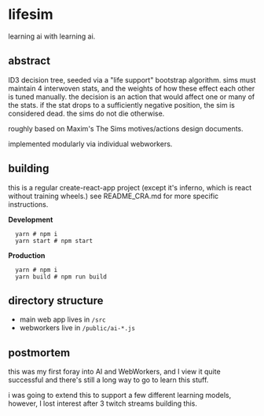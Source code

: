 # lifesim

learning ai with learning ai.

## abstract

ID3 decision tree, seeded via a "life support" bootstrap algorithm. sims must maintain 4 interwoven stats, and the weights of how these effect each other is tuned manually. the decision is an action that would affect one or many of the stats. if the stat drops to a sufficiently negative position, the sim is considered dead. the sims do not die otherwise.

roughly based on Maxim's The Sims motives/actions design documents.

implemented modularly via individual webworkers.

## building

this is a regular create-react-app project (except it's inferno, which is react without training wheels.) see README_CRA.md for more specific instructions.

**Development**
```
  yarn # npm i
  yarn start # npm start
```

**Production**
```
  yarn # npm i
  yarn build # npm run build
```

## directory structure

 - main web app lives in `/src`
 - webworkers live in `/public/ai-*.js`

## postmortem

this was my first foray into AI and WebWorkers, and I view it quite successful and there's still a long way to go to learn this stuff. 

i was going to extend this to support a few different learning models, however, I lost interest after 3 twitch streams building this.